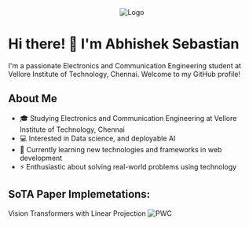 
<div style="text-align: center;">
    <img src="https://github.com/abby1712/abby1712/assets/72368959/a4d27611-1daf-4367-bd5a-bfd10f7a08f9" alt="Logo">
</div>


# Hi there! 👋 I'm Abhishek Sebastian

I'm a passionate Electronics and Communication Engineering student at Vellore Institute of Technology, Chennai. Welcome to my GitHub profile!

## About Me

- 🎓 Studying Electronics and Communication Engineering at Vellore Institute of Technology, Chennai
- 💻 Interested in Data science, and deployable AI
- 🌱 Currently learning new technologies and frameworks in web development
- ⚡️ Enthusiastic about solving real-world problems using technology


## SoTA Paper Implemetations:

Vision Transformers with Linear Projection
![PWC](https://img.shields.io/endpoint.svg?url=https://paperswithcode.com/badge/vital-an-advanced-framework-for-automated/computational-efficiency-on-plant-village)

